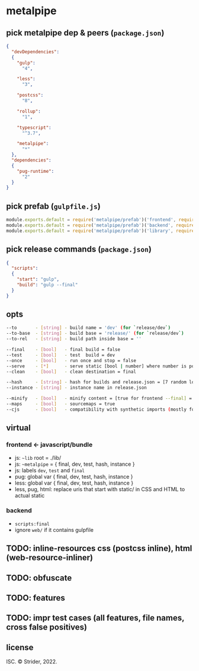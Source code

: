# metalpipe

## pick metalpipe dep & peers (`package.json`)
```json
{
  "devDependencies":
  {
    "gulp":
      "4",

    "less":
      "3",

    "postcss":
      "8",

    "rollup":
      "1",

    "typescript":
      "^3.7",

    "metalpipe":
      "*"
  },
  "dependencies":
  {
    "pug-runtime":
      "2"
  }
}
```

## pick prefab (`gulpfile.js`)
```js
module.exports.default = require('metalpipe/prefab')('frontend', require('gulp'), {})
module.exports.default = require('metalpipe/prefab')('backend', require('gulp'), {})
module.exports.default = require('metalpipe/prefab')('library', require('gulp'), {})
```

## pick release commands (`package.json`)
```json
{
  "scripts":
  {
    "start": "gulp",
    "build": "gulp --final"
  }
}
```

## opts
```sh
--to       - [string] - build name = 'dev' (for `release/dev`)
--to-base  - [string] - build base = 'release/' (for `release/dev`)
--to-rel   - [string] - build path inside base = ''

--final    - [bool]   - final build = false
--test     - [bool]   - test  build = dev
--once     - [bool]   - run once and stop = false
--serve    - [*]      - serve static [bool | number] where number is port = 8080
--clean    - [bool]   - clean destination = final

--hash     - [string] - hash for builds and release.json = [7 random lowercase letters for frontend --final] = null
--instance - [string] - instance name in release.json

--minify   - [bool]   - minify content = [true for frontend --final] = false
--maps     - [bool]   - sourcemaps = true
--cjs      - [bool]   - compatibility with synthetic imports (mostly for React plugins to work) = false
```

## virtual
### frontend ← javascript/bundle
* js: `~lib` root = ./lib/
* js: `~metalpipe` = { final, dev, test, hash, instance }
* js: labels `dev`, `test` and `final`
* pug: global var { final, dev, test, hash, instance }
* less: global var { final, dev, test, hash, instance }
* less, pug, html: replace uris that start with static/ in CSS and HTML to actual static

### backend
* `scripts:final`
* ignore `web/` if it contains gulpfile

## TODO: inline-resources css (postcss inline), html (web-resource-inliner)
## TODO: obfuscate
## TODO: features
## TODO: impr test cases (all features, file names, cross false positives)

## license
ISC. © Strider, 2022.
